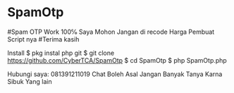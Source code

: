 # SpamOtp
#Spam OTP Work 100℅
Saya Mohon Jangan di recode Harga Pembuat Script nya #Terima kasih

Install
$ pkg instal php git
$ git clone https://github.com/CyberTCA/SpamOtp
$ cd SpamOtp
$ php SpamOtp.php

Hubungi saya: 081391211019 Chat Boleh Asal Jangan Banyak Tanya Karna Sibuk Yang lain
